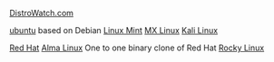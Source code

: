 
[DistroWatch.com](https://distrowatch.com)

[ubuntu](https://ubuntu.com/) based on Debian
	[Linux Mint](https://linuxmint.com/)
	[MX Linux](https://mxlinux.org/)
	[Kali Linux](https://www.kali.org/)
	
	
	

[Red Hat](https://www.redhat.com/en)
	[Alma Linux](https://almalinux.org/) One to one binary clone of Red Hat
	[Rocky Linux](https://rockylinux.org/) 
	
	
	


